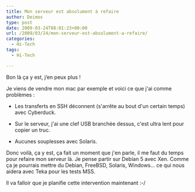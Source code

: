 ```yaml
---
title: Mon serveur est absolument à refaire
author: Deimos
type: post
date: 2009-03-24T08:01:23+00:00
url: /2009/03/24/mon-serveur-est-absolument-a-refaire/
categories:
  - Hi-Tech
tags:
  - Hi-Tech

---
```


Bon là ça y est, j’en peux plus !

Je viens de vendre mon mac par exemple et voici ce que j'ai comme problèmes :
  
* Les transferts en SSH déconnent (s'arrête au bout d'un certain temps) avec Cyberduck.
  
* Sur le serveur, j'ai une clef USB branchée dessus, c'est ultra lent pour copier un truc.
  
* Aucunes souplesses avec Solaris.

Donc voilà, ça y est, ça fait un moment que j'en parle, il me faut du temps pour refaire mon serveur là. Je pense partir sur Debian 5 avec Xen. Comme ça je pourrais mettre du Debian, FreeBSD, Solaris, Windows... ce qui nous aidera avec Teka pour les tests MSS.

Il va falloir que je planifie cette intervention maintenant :-/

